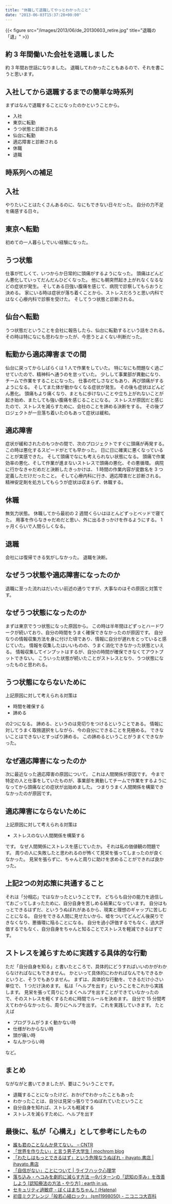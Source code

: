 ```yaml
---
title: "休職して退職してやっとわかったこと"
date: "2013-06-03T15:37:28+00:00"
---
```


{{< figure src="/images/2013/06/de_20130603_retire.jpg" title="退職の「退」" >}}

## 約 3 年間働いた会社を退職しました

約 3 年間お世話になりました。
退職してわかったこともあるので、それを書こうと思います。

## 入社してから退職するまでの簡単な時系列

まずはなんで退職することになったのかということから。

- 入社
- 東京に転勤
- うつ状態と診断される
- 仙台に転勤
- 適応障害と診断される
- 休職
- 退職

## 時系列への補足

## 入社

やりたいことはたくさんあるのに、なにもできない日々だった。
自分の力不足を痛感する日々。

## 東京へ転勤

初めての一人暮らしでいい経験になった。

## うつ状態

仕事が忙しくて、いつからか日常的に頭痛がするようになった。
頭痛はどんどん悪化していってだんだんひどくなった。
他にも朝突然起き上がれなくなるなどの症状が発生。
そしてある日強い腹痛を感じて、病院で診察してもらおうと決める。
家にいる時は症状が落ち着くことから、ストレスだろうと思い内科ではなく心療内科で診察を受けた。
そしてうつ状態と診断される。

## 仙台へ転勤

うつ状態だということを会社に報告したら、仙台に転勤するという話をされる。
その時は特になにも思わなかったが、今思うとよくない判断だった。

## 転勤から適応障害までの間

仙台に戻ってからしばらくは 1 人で作業をしていた。
特になにも問題なく過ごせていたので、精神科へ通うのを怠っていた。
少しして事業部が異動になり、チームで作業をすることになった。
仕事の忙しさなどもあり、再び頭痛がするようになる。
そしてまた体が動かなくなる症状が発生。
その後も症状はどんどん悪化。
頭痛もより痛くなり、まともに歩けないことや立ち上がれないことが起き始め、またしても強い腹痛を感じることになる。
ストレスが原因だと感じたので、ストレスを減らすために、会社のことを諦める決断をする。
その後プロジェクトが一旦落ち着いたのもあって症状は緩和。

## 適応障害

症状が緩和されたのもつかの間で、次のプロジェクトですぐに頭痛が再発する。
この時は悪化するスピードがとても早かった。
日に日に確実に悪くなっていることが実感できた。
そして頭痛でなにも考えられない状態になる。
頭痛で作業効率の悪化、そして作業が進まないストレスで頭痛の悪化、その悪循環。
病院に行かなきゃだめだと決断したきっかけは、 1 時間の作業内容が変数名を 3 つ定義しただけだったこと。
そして心療内科に行き、適応障害だと診断される。
精神安定剤を処方してもらうが症状は収まらず、休職する。

## 休職

無気力状態。
休職してから最初の 2 週間くらいはほとんどずっとベッドで寝てた。
用事を作らなきゃだめだと思い、外に出るきっかけを作るようにする。
1 ヶ月くらいで人間らしくなる。

## 退職

会社には復帰できる気がしなかった。
退職を決断。

## なぜうつ状態や適応障害になったのか

退職に至った流れはだいたい前述の通りですが、大事なのはその原因と対策です。

## なぜうつ状態になったのか

まずは東京でうつ状態になった原因から。
この時は半年間ほどずっとハードワークが続いており、自分の時間をうまく確保できなかったのが原因です。
自分なりの情報収集方法を身に付けた頃であり、情報に自分が遅れをとっていると感じていた。
情報を収集したはいいものの、うまく消化できなかった状態といえる。
情報収集してインプットはするが、自分の時間が確保できなくてアウトプットできない。
こういった状態が続いたことがストレスとなり、うつ状態になったものと思われる。

## うつ状態にならないために

上記原因に対して考えられる対策は

- 時間を確保する
- 諦める

の2つになる。
諦める、というのは見切りをつけるということである。
情報に対してうまく取捨選択をしながら、今の自分にできることを見極める。
できないことはできないとすっぱり諦める。
この諦めるということがうまくできなかった。

## なぜ適応障害になったのか

次に最近なった適応障害の原因について。
これは人間関係が原因です。
今まで特定の人と仕事をしていたものが、事業部を異動してチームで作業をするようになってから頭痛などの症状が出始めました。
つまりうまく人間関係を構築できなかったのが原因です。

## 適応障害にならないために

上記原因に対して考えられる対策は

- ストレスのない人間関係を構築する

です。
なぜ人間関係にストレスを感じていたか。
それは私の価値観の問題です。
周りの人に失敗したと思われるのが怖くて見栄を張ってしまったのが良くなかった。
見栄を張らずに、ちゃんと周りに助けを求めることができれば良かった。

## 上記2つの対応策に共通すること

それは「分相応」ではなかったということです。
どちらも自分の能力を過信しておごってしまったために、自分自身を苦しめる結果になっています。
自分はもっとできるはずだ、といううぬぼれがあるから、現実と理想のギャップに苦しむことになる。
自分をできる人間に見せたいから、嘘をついてどんどん後戻りできなくなり、悪循環に陥ることになる。
自分を過小評価するでもなく、過大評価するでもなく、自分自身をちゃんと知ることでストレスを軽減できるはずです。

## ストレスを減らすために実践する具体的な行動

ただ「自分自身を知る」と書いたところで、具体的にどうすればいいのかがわからなければなにもできません。
かといって具体的にわかればなんでもできるかというと、そうでもありません。
まずは、具体的な行動を、できるだけ小さい単位で、 1 つだけ決めます。
私は「ヘルプを出す」ということをこれから実践します。
見栄を張って周りにうまくヘルプを出すことができていなかったので、そのストレスを軽くするために時間でルールを決めます。
自分で 15 分間考えてわからなかったら、周りにヘルプを出す。
これを実践していきます。
たとえば

- プログラムがうまく動かない時
- 仕様がわからない時
- 頭が痛い時
- なんかつらい時

など。

## まとめ

ながながと書いてきましたが、要はこういうことです。

- 退職することになったけど、おかげでわかったこともあった
- わかったことは、自分は見栄っ張りでうぬぼれていたということ
- 自分自身を知れば、ストレスも軽減する
- ストレスを減らすために、ヘルプを出す

## 最後に、私が「心構え」として参考にしたもの

- [誰も君のことなんか見てない。 – CNTR](http://cntr.jp/editor/誰も君のことなんか見てない。/)
- [「世界を作りたい」と言う男子大学生 | mochrom blog](http://blog.mochrom.jp/column/859/)
- [「わたしはもっとできるはず」という危険なうぬぼれ - ihayato.書店 | ihayato.書店](http://www.ikedahayato.com/index.php/archives/15911)
- [「自信がない」ことについて | ライフハック心理学](http://mindhack.sakura.ne.jp/archives/303)
- [落ち込み・ヘコみを劇的に減らす方法 ―9パターンの「認知の歪み」を改善しよう [認知療法の方法・やり方] : earth in us.](http://www.earthinus.com/2013/01/feeling-good.html)
- [セキュリティ過敏症 - ぼくはまちちゃん！(Hatena)](http://d.hatena.ne.jp/Hamachiya2/20080131/security)
- [初音ミクアレンジ「般若心経ロック」 (sm11998050) - ニコニコ大百科](http://dic.nicovideo.jp/v/sm11998050)
